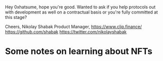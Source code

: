 Hey 0xhatsume, hope you're good. Wanted to ask if you help protocols out with development as well on a contractual basis or you're fully committed at this stage?

Cheers,
Nikolay Shabak
Product Manager, https://www.clip.finance/
https://github.com/shabak
https://twitter.com/nikolayshabak

# Some notes on learning about NFTs

